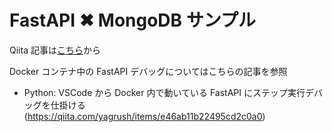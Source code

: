 # FastAPI ✖︎ MongoDB サンプル

Qiita 記事は[こちら](https://qiita.com/keychi25/items/168d98790cbdaa3fec84)から

Docker コンテナ中の FastAPI デバッグについてはこちらの記事を参照

- Python: VSCode から Docker 内で動いている FastAPI にステップ実行デバッグを仕掛ける(https://qiita.com/yagrush/items/e46ab11b22495cd2c0a0)
